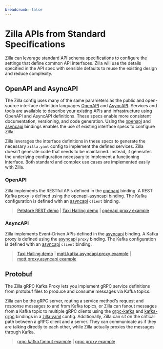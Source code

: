 ```yaml
---
breadcrumb: false
---
```


# Zilla APIs from Standard Specifications

Zilla can leverage standard API schema specifications to configure the settings that define common API interfaces. Zilla will use the details specified in the API spec with sensible defaults to reuse the existing design and reduce complexity.

## OpenAPI and AsyncAPI

The Zilla config uses many of the same parameters as the public and open-source interface definition languages [OpenAPI](https://www.openapis.org/) and [AsyncAPI](https://www.asyncapi.com/). Services and tools are available to describe your existing APIs and infrastructure using OpenAPI and AsyncAPI definitions. These specs enable more consistent documentation, versioning, and code generation. Using the [openapi](../reference/config/bindings/binding-openapi.md) and [asyncapi](../reference/config/bindings/binding-asyncapi.md) bindings enables the use of existing interface specs to configure Zilla.

Zilla leverages the interface definitions in these specs to generate the necessary `zilla.yaml` config to implement the defined services. Zilla doesn't generate code that needs to be maintained. Instead, it generates the underlying configuration necessary to implement a functioning interface. Both standard and complex use cases are implemented easily with Zilla.

### OpenAPI

Zilla implements the RESTful APIs defined in the [openapi](../reference/config/bindings/binding-openapi.md) binding. A REST Kafka proxy is defined using the [openapi-asyncapi](../reference/config/bindings/binding-openapi-asyncapi.md) binding. The Kafka configuration is defined with an [asyncapi](../reference/config/bindings/binding-asyncapi.md) `client` binding.

> [Petstore REST demo](https://github.com/aklivity/zilla-demos/tree/main/petstore) | [Taxi Hailing demo](https://github.com/aklivity/zilla-demos/tree/main/taxi) | [openapi.proxy example](https://github.com/aklivity/zilla-examples/tree/main/openapi.proxy)

### AsyncAPI

Zilla implements Event-Driven APIs defined in the [asyncapi](../reference/config/bindings/binding-asyncapi.md) binding. A Kafka proxy is defined using the [asyncapi](../reference/config/bindings/binding-asyncapi.md) `proxy` binding. The Kafka configuration is defined with an [asyncapi](../reference/config/bindings/binding-asyncapi.md) `client` binding.

> [Taxi Hailing demo](https://github.com/aklivity/zilla-demos/tree/main/taxi) | [mqtt.kafka.asyncapi.proxy example](https://github.com/aklivity/zilla-examples/tree/main/mqtt.kafka.asyncapi.proxy) | [mqtt.proxy.asyncapi example](https://github.com/aklivity/zilla-examples/tree/main/mqtt.proxy.asyncapi)

## Protobuf

The Zilla gRPC Kafka Proxy lets you implement gRPC service definitions from protobuf files to produce and consume messages via Kafka topics.

Zilla can be the gRPC server, routing a service method's request and response messages to and from Kafka topics, or Zilla can fanout messages from a Kafka topic to multiple gRPC clients using the [grpc-kafka](../reference/config/bindings/binding-grpc-kafka.md) and [kafka-grpc](../reference/config/bindings/binding-kafka-grpc.md) bindings in a [zilla.yaml](../reference/config/overview.md) config. Additionally, Zilla can sit on the critical path between a gRPC client and a server. They can communicate as if they are talking directly to each other, while Zilla actually proxies the messages through Kafka.

> [grpc.kafka.fanout example](https://github.com/aklivity/zilla-examples/tree/main/grpc.kafka.fanout) | [grpc.proxy example](https://github.com/aklivity/zilla-examples/tree/main/grpc.proxy)
